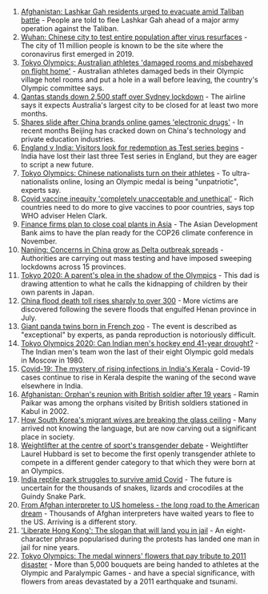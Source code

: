 1. [Afghanistan: Lashkar Gah residents urged to evacuate amid Taliban battle](https://www.bbc.co.uk/news/world-asia-58068299) - People are told to flee Lashkar Gah ahead of a major army operation against the Taliban.
2. [Wuhan: Chinese city to test entire population after virus resurfaces](https://www.bbc.co.uk/news/world-asia-china-58066744) - The city of 11 million people is known to be the site where the coronavirus first emerged in 2019.
3. [Tokyo Olympics: Australian athletes 'damaged rooms and misbehaved on flight home'](https://www.bbc.co.uk/sport/olympics/58072039) - Australian athletes damaged beds in their Olympic village hotel rooms and put a hole in a wall before leaving, the country's Olympic committee says.
4. [Qantas stands down 2,500 staff over Sydney lockdown](https://www.bbc.co.uk/news/world-australia-58066390) - The airline says it expects Australia's largest city to be closed for at least two more months.
5. [Shares slide after China brands online games 'electronic drugs'](https://www.bbc.co.uk/news/business-58066659) - In recent months Beijing has cracked down on China's technology and private education industries.
6. [England v India: Visitors look for redemption as Test series begins](https://www.bbc.co.uk/news/world-asia-india-58053404) - India have lost their last three Test series in England, but they are eager to script a new future.
7. [Tokyo Olympics: Chinese nationalists turn on their athletes](https://www.bbc.co.uk/news/world-asia-china-58024068) - To ultra-nationalists online, losing an Olympic medal is being "unpatriotic", experts say.
8. [Covid vaccine inequity 'completely unacceptable and unethical'](https://www.bbc.co.uk/news/world-asia-58067686) - Rich countries need to do more to give vaccines to poor countries, says top WHO adviser Helen Clark.
9. [Finance firms plan to close coal plants in Asia](https://www.bbc.co.uk/news/business-58066660) - The Asian Development Bank aims to have the plan ready for the COP26 climate conference in November.
10. [Nanjing: Concerns in China grow as Delta outbreak spreads](https://www.bbc.co.uk/news/world-asia-china-58052894) - Authorities are carrying out mass testing and have imposed sweeping lockdowns across 15 provinces.
11. [Tokyo 2020: A parent's plea in the shadow of the Olympics](https://www.bbc.co.uk/news/world-asia-58057432) - This dad is drawing attention to what he calls the kidnapping of children by their own parents in Japan.
12. [China flood death toll rises sharply to over 300](https://www.bbc.co.uk/news/world-asia-china-58056667) - More victims are discovered following the severe floods that engulfed Henan province in July.
13. [Giant panda twins born in French zoo](https://www.bbc.co.uk/news/world-europe-58052139) - The event is described as "exceptional" by experts, as panda reproduction is notoriously difficult.
14. [Tokyo Olympics 2020: Can Indian men's hockey end 41-year drought?](https://www.bbc.co.uk/news/world-asia-india-58067121) - The Indian men's team won the last of their eight Olympic gold medals in Moscow in 1980.
15. [Covid-19: The mystery of rising infections in India's Kerala](https://www.bbc.co.uk/news/world-asia-india-58054124) - Covid-19 cases continue to rise in Kerala despite the waning of the second wave elsewhere in India.
16. [Afghanistan: Orphan's reunion with British soldier after 19 years](https://www.bbc.co.uk/news/world-asia-58028234) - Ramin Paikar was among the orphans visited by British soldiers stationed in Kabul in 2002.
17. [How South Korea's migrant wives are breaking the glass ceiling](https://www.bbc.co.uk/news/world-asia-57716704) - Many arrived not knowing the language, but are now carving out a significant place in society.
18. [Weightlifter at the centre of sport's transgender debate](https://www.bbc.co.uk/sport/olympics/57989022) - Weightlifter Laurel Hubbard is set to become the first openly transgender athlete to compete in a different gender category to that which they were born at an Olympics.
19. [India reptile park struggles to survive amid Covid](https://www.bbc.co.uk/news/world-asia-india-58025057) - The future is uncertain for the thousands of snakes, lizards and crocodiles at the Guindy Snake Park.
20. [From Afghan interpreter to US homeless - the long road to the American dream](https://www.bbc.co.uk/news/world-us-canada-58020494) - Thousands of Afghan interpreters have waited years to flee to the US. Arriving is a different story.
21. ['Liberate Hong Kong': The slogan that will land you in jail](https://www.bbc.co.uk/news/world-asia-china-58009605) - An eight-character phrase popularised during the protests has landed one man in jail for nine years.
22. [Tokyo Olympics: The medal winners' flowers that pay tribute to 2011 disaster](https://www.bbc.co.uk/sport/olympics/58038026) - More than 5,000 bouquets are being handed to athletes at the Olympic and Paralympic Games - and have a special significance, with flowers from areas devastated by a 2011 earthquake and tsunami.
